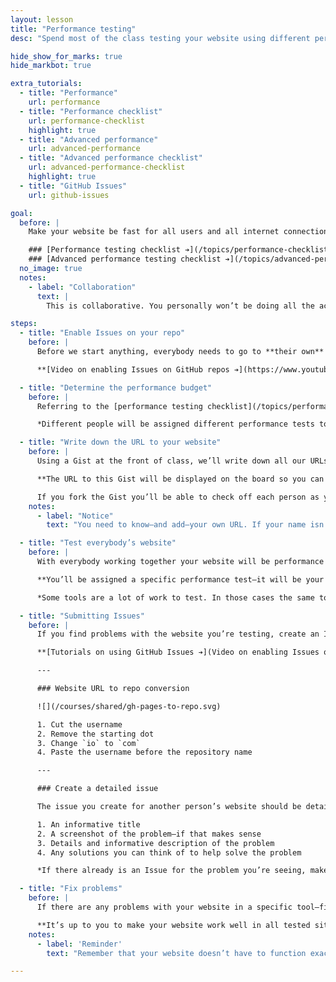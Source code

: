 ```yaml
---
layout: lesson
title: "Performance testing"
desc: "Spend most of the class testing your website using different performance tools—and fixing any problems that arise."

hide_show_for_marks: true
hide_markbot: true

extra_tutorials:
  - title: "Performance"
    url: performance
  - title: "Performance checklist"
    url: performance-checklist
    highlight: true
  - title: "Advanced performance"
    url: advanced-performance
  - title: "Advanced performance checklist"
    url: advanced-performance-checklist
    highlight: true
  - title: "GitHub Issues"
    url: github-issues

goal:
  before: |
    Make your website be fast for all users and all internet connection speeds—*remember faster is better, less is more.*

    ### [Performance testing checklist ➔](/topics/performance-checklist/)
    ### [Advanced performance testing checklist ➔](/topics/advanced-performance-checklist/)
  no_image: true
  notes:
    - label: "Collaboration"
      text: |
        This is collaborative. You personally won’t be doing all the accessibility testing. We’ll each test other people’s websites to remove any pre-conceived notions about how the site should work.

steps:
  - title: "Enable Issues on your repo"
    before: |
      Before we start anything, everybody needs to go to **their own** repository on [GitHub.com](https://github.com) and enable their Issues tab.

      **[Video on enabling Issues on GitHub repos ➔](https://www.youtube.com/watch?v=vTULg-7xycs)**

  - title: "Determine the performance budget"
    before: |
      Referring to the [performance testing checklist](/topics/performance-checklist/), we’ll figure out our baseline performance budget what tests to run.

      *Different people will be assigned different performance tests to cover as much as possible.*

  - title: "Write down the URL to your website"
    before: |
      Using a Gist at the front of class, we’ll write down all our URLs so that everybody has access to your website URL for testing.

      **The URL to this Gist will be displayed on the board so you can get a copy of the list of websites to test.**

      If you fork the Gist you’ll be able to check off each person as you go.
    notes:
      - label: "Notice"
        text: "You need to know—and add—your own URL. If your name isn’t on that list you won’t get the marks."

  - title: "Test everybody’s website"
    before: |
      With everybody working together your website will be performance tested in lots of different situations.

      **You’ll be assigned a specific performance test—it will be your job to test everybody’s website using the tool you’re assigned.**

      *Some tools are a lot of work to test. In those cases the same tool will be distributed to multiple students and the class list will be broken into smaller chunks.*

  - title: "Submitting Issues"
    before: |
      If you find problems with the website you’re testing, create an Issue on GitHub *in their repository.*

      **[Tutorials on using GitHub Issues ➔](Video on enabling Issues on GitHub repos)**

      ---

      ### Website URL to repo conversion

      ![](/courses/shared/gh-pages-to-repo.svg)

      1. Cut the username
      2. Remove the starting dot
      3. Change `io` to `com`
      4. Paste the username before the repository name

      ---

      ### Create a detailed issue

      The issue you create for another person’s website should be detailed with at least this information:

      1. An informative title
      2. A screenshot of the problem—if that makes sense
      3. Details and informative description of the problem
      4. Any solutions you can think of to help solve the problem

      *If there already is an Issue for the problem you’re seeing, make a comment on the issue with any extra information you may know.*

  - title: "Fix problems"
    before: |
      If there are any problems with your website in a specific tool—fix them!

      **It’s up to you to make your website work well in all tested situations—we’re developing our websites to empower all humans in the world.**
    notes:
      - label: 'Reminder'
        text: "Remember that your website doesn’t have to function exactly the same in every situation—just that it should be functional in every situation."

---
```

